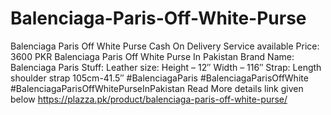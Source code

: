 # Balenciaga-Paris-Off-White-Purse
Balenciaga Paris Off White Purse Cash On Delivery Service available Price: 3600 PKR Balenciaga Paris Off White Purse In Pakistan Brand Name: Balenciaga Paris Stuff: Leather size: Height – 12″ Width – 116″ Strap: Length shoulder strap 105cm-41.5″ #BalenciagaParis #BalenciagaParisOffWhite #BalenciagaParisOffWhitePurseInPakistan Read More details link given below https://plazza.pk/product/balenciaga-paris-off-white-purse/
